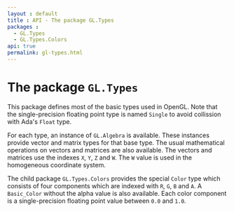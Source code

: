 ```yaml
---
layout : default
title : API - The package GL.Types
packages :
  - GL.Types
  - GL.Types.Colors
api: true
permalink: gl-types.html
---
```


# The package `GL.Types`

This package defines most of the basic types used in OpenGL. Note that the
single-precision floating point type is named `Single` to avoid collission with Ada's
`Float` type.

For each type, an instance of `GL.Algebra` is available. These instances provide
vector and matrix types for that base type. The usual mathematical operations on
vectors and matrices are also available. The vectors and matrices use the indexes
`X`, `Y`, `Z` and `W`. The `W` value is used in the homogeneous coordinate system.

The child package `GL.Types.Colors` provides the special `Color` type which consists
of four components which are indexed with `R`, `G`, `B` and `A`. A `Basic_Color`
without the alpha value is also available. Each color component is a single-precision
floating point value between `0.0` and `1.0`.